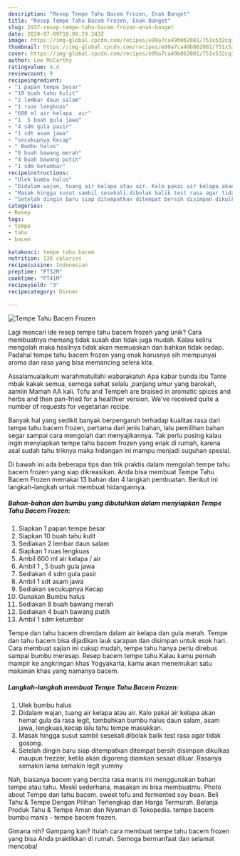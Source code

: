 ```yaml
---
description: "Resep Tempe Tahu Bacem Frozen, Enak Banget"
title: "Resep Tempe Tahu Bacem Frozen, Enak Banget"
slug: 2937-resep-tempe-tahu-bacem-frozen-enak-banget
date: 2020-07-09T18:08:29.243Z
image: https://img-global.cpcdn.com/recipes/e99a7ca49b062081/751x532cq70/tempe-tahu-bacem-frozen-foto-resep-utama.jpg
thumbnail: https://img-global.cpcdn.com/recipes/e99a7ca49b062081/751x532cq70/tempe-tahu-bacem-frozen-foto-resep-utama.jpg
cover: https://img-global.cpcdn.com/recipes/e99a7ca49b062081/751x532cq70/tempe-tahu-bacem-frozen-foto-resep-utama.jpg
author: Lee McCarthy
ratingvalue: 4.4
reviewcount: 9
recipeingredient:
- "1 papan tempe besar"
- "10 buah tahu kulit"
- "2 lembar daun salam"
- "1 ruas lengkuas"
- "600 ml air kelapa  air"
- "1  5 buah gula jawa"
- "4 sdm gula pasir"
- "1 sdt asam jawa"
- "secukupnya Kecap"
- " Bumbu halus"
- "8 buah bawang merah"
- "4 buah bawang putih"
- "1 sdm ketumbar"
recipeinstructions:
- "Ulek bumbu halus"
- "Didalam wajan, tuang air kelapa atau air. Kalo pakai air kelapa akan hemat gula da rasa legit, tambahkan bumbu halus daun salam, asam jawa, lengkuas,kecap lalu tahu tempe masukkan."
- "Masak hingga susut sambil sesekali.dibolak balik test rasa agar tidak gosong."
- "Setelah dingin baru siap ditempatkan ditempat bersih disimpan dikulkas maupun frezzer, ketila akan digoreng diamkan sesaat diluar. Rasanya semakin lama semakin legit yummy"
categories:
- Resep
tags:
- tempe
- tahu
- bacem

katakunci: tempe tahu bacem 
nutrition: 136 calories
recipecuisine: Indonesian
preptime: "PT32M"
cooktime: "PT41M"
recipeyield: "3"
recipecategory: Dinner

---
```



![Tempe Tahu Bacem Frozen](https://img-global.cpcdn.com/recipes/e99a7ca49b062081/751x532cq70/tempe-tahu-bacem-frozen-foto-resep-utama.jpg)

Lagi mencari ide resep tempe tahu bacem frozen yang unik? Cara membuatnya memang tidak susah dan tidak juga mudah. Kalau keliru mengolah maka hasilnya tidak akan memuaskan dan bahkan tidak sedap. Padahal tempe tahu bacem frozen yang enak harusnya sih mempunyai aroma dan rasa yang bisa memancing selera kita.

Assalamualaikum warahmatullahi wabarakatuh Apa kabar bunda ibu Tante mbak kakak semua, semoga sehat selalu ,panjang umur yang barokah, aamiin Mamah AA kali. Tofu and Tempeh are braised in aromatic spices and herbs and then pan-fried for a healthier version. We&#39;ve received quite a number of requests for vegetarian recipe.

Banyak hal yang sedikit banyak berpengaruh terhadap kualitas rasa dari tempe tahu bacem frozen, pertama dari jenis bahan, lalu pemilihan bahan segar sampai cara mengolah dan menyajikannya. Tak perlu pusing kalau ingin menyiapkan tempe tahu bacem frozen yang enak di rumah, karena asal sudah tahu triknya maka hidangan ini mampu menjadi suguhan spesial.


Di bawah ini ada beberapa tips dan trik praktis dalam mengolah tempe tahu bacem frozen yang siap dikreasikan. Anda bisa membuat Tempe Tahu Bacem Frozen memakai 13 bahan dan 4 langkah pembuatan. Berikut ini langkah-langkah untuk membuat hidangannya.

<!--inarticleads1-->

##### Bahan-bahan dan bumbu yang dibutuhkan dalam menyiapkan Tempe Tahu Bacem Frozen:

1. Siapkan 1 papan tempe besar
1. Siapkan 10 buah tahu kulit
1. Sediakan 2 lembar daun salam
1. Siapkan 1 ruas lengkuas
1. Ambil 600 ml air kelapa / air
1. Ambil 1 , 5 buah gula jawa
1. Sediakan 4 sdm gula pasir
1. Ambil 1 sdt asam jawa
1. Sediakan secukupnya Kecap
1. Gunakan  Bumbu halus
1. Sediakan 8 buah bawang merah
1. Sediakan 4 buah bawang putih
1. Ambil 1 sdm ketumbar


Tempe dan tahu bacem direndam dalam air kelapa dan gula merah. Tempe dan tahu bacem bisa dijadikan lauk sarapan dan disimpan untuk esok hari. Cara membuat sajian ini cukup mudah, tempe tahu hanya perlu direbus sampai bumbu meresap. Resep bacem tempe tahu Kalau kamu pernah mampir ke angkringan khas Yogyakarta, kamu akan menemukan satu makanan khas yang namanya bacem. 

<!--inarticleads2-->

##### Langkah-langkah membuat Tempe Tahu Bacem Frozen:

1. Ulek bumbu halus
1. Didalam wajan, tuang air kelapa atau air. Kalo pakai air kelapa akan hemat gula da rasa legit, tambahkan bumbu halus daun salam, asam jawa, lengkuas,kecap lalu tahu tempe masukkan.
1. Masak hingga susut sambil sesekali.dibolak balik test rasa agar tidak gosong.
1. Setelah dingin baru siap ditempatkan ditempat bersih disimpan dikulkas maupun frezzer, ketila akan digoreng diamkan sesaat diluar. Rasanya semakin lama semakin legit yummy


Nah, biasanya bacem yang bercita rasa manis ini menggunakan bahan tempe atau tahu. Meski sederhana, masakan ini bisa membuatmu. Photo about Tempe dan tahu bacem. sweet tofu and fermented soy bean. Beli Tahu &amp; Tempe Dengan Pilihan Terlengkap dan Harga Termurah. Belanja Produk Tahu &amp; Tempe Aman dan Nyaman di Tokopedia. tempe bacem bumbu manis - tempe bacem frozen. 

Gimana nih? Gampang kan? Itulah cara membuat tempe tahu bacem frozen yang bisa Anda praktikkan di rumah. Semoga bermanfaat dan selamat mencoba!
